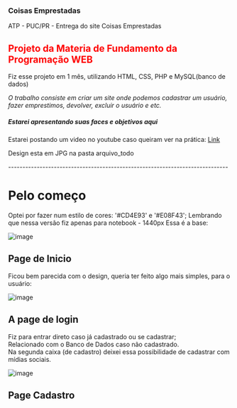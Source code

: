 ###                                         Coisas Emprestadas
 ATP - PUC/PR - Entrega do site Coisas Emprestadas
 
 <h2 style="color: red;">Projeto da Materia de Fundamento da Programação WEB</h2>
 
 Fiz esse projeto em 1 mês, utilizando HTML, CSS, PHP e MySQL(banco de dados)

 <em>O trabalho consiste em criar um site onde podemos cadastrar um usuário, fazer emprestimos, devolver, excluir o usuário e etc.</em>
 
 <h5>Estarei apresentando suas faces e objetivos aqui</h5>
 <p>Estarei postando um video no youtube caso queiram ver na prática: <a href='#'>Link</a>
 <p>Design esta em JPG na pasta arquivo_todo</p>
 -----------------------------------------------------------------------------
 
 <h1>Pelo começo</h1>
 Optei por fazer num estilo de cores: '#CD4E93' e '#E08F43';
 Lembrando que nessa versão fiz apenas para notebook - 1440px
 Essa é a base:
 
 ![image](https://user-images.githubusercontent.com/97964206/204551986-621fcf3d-4cda-46e5-a3a5-3063842f9126.png)
 
 <h2>Page de Inicio</h2>
 Ficou bem parecida com o design, queria ter feito algo mais simples, para o usuário:
 
![image](https://user-images.githubusercontent.com/97964206/204551917-ec59f5b0-c32e-4785-8a7d-2de6cb3fda6c.png)

<h2>A page de login</h2>
Fiz para entrar direto caso já cadastrado ou se cadastrar;<br>
Relacionado com o Banco de Dados caso não cadastrado.<br>
Na segunda caixa (de cadastro) deixei essa possibilidade de cadastrar com mídias sociais.
 
 ![image](https://user-images.githubusercontent.com/97964206/204552712-e111b2da-90c1-4b3c-8e8a-18fedaabeb59.png)

<h2>Page Cadastro</h2>

 

 
